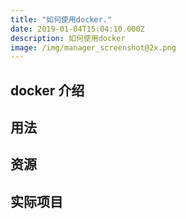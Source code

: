 ```yaml
---
title: "如何使用docker."
date: 2019-01-04T15:04:10.000Z
description: 如何使用docker
image: /img/manager_screenshot@2x.png
---
```


## docker 介绍

## 用法

## 资源

## 实际项目

